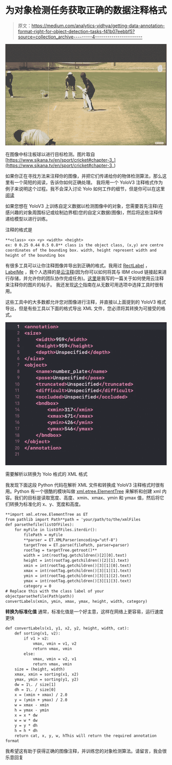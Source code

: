 # 为对象检测任务获取正确的数据注释格式

> 原文：<https://medium.com/analytics-vidhya/getting-data-annotation-format-right-for-object-detection-tasks-f41b07eebbf5?source=collection_archive---------4----------------------->

![](img/7050a0edace509175847029f8f393aab.png)

在图像中标注板球以进行目标检测。图片取自[https://www.sikana.tv/en/sport/cricket#chapter-3_](https://www.sikana.tv/en/sport/cricket#chapter-3_)

如果你正在寻找方法来注释你的图像，并把它们传递给你的物体检测算法，那么这里有一个简短的阅读，告诉你如何正确处理。
我将用一个 YoloV3 注释格式作为例子来说明这个过程。我不会深入讨论 Yolo 如何工作的细节，但是你可以在这里[阅读](https://pjreddie.com/darknet/yolo/)

如果您想在 YoloV3 上训练自定义数据以检测图像中的对象，您需要首先注释(在感兴趣的对象周围标记或绘制边界框)您的自定义数据(图像)，然后将这些注释传递给模型以进行训练。

注释的格式是

```
**<class> <x> <y> <width> <height> 
ex: 0 0.25 0.44 0.5 0.8** class is the object class, (x,y) are centre coordinates of the bounding box. width, height represent width and height of the bounding box
```

有很多工具可以让你注释图像并导出到正确的格式。我用过 [RectLabel](https://rectlabel.com) ， [LabelMe](http://labelme.csail.mit.edu/Release3.0/) ，我个人选择的是[云注释](https://cloud.annotations.ai/login)(因为你可以如何将其与 IBM cloud 链接起来进行存储，并允许你的团队协作完成任务)。[这里](/analytics-vidhya/label-training-data-using-cloud-annotation-for-object-detection-7e8338573d35)是我写的一篇关于如何使用云注释来注释你的图片的帖子。
我还发现[这个](https://lionbridge.ai/articles/image-annotation-tools-for-computer-vision/)指南在从无数可用选项中选择工具时很有用。

这些工具中的大多数都允许您对图像进行注释，并直接以上面提到的 YoloV3 格式导出，但是有些工具以下面的格式导出 XML 文件，您必须将其转换为可接受的格式。

![](img/b97cfdb7ff0a59efa7c75adf710d6301.png)

需要解析以转换为 Yolo 格式的 XML 格式

我发现下面这段 Python 代码在解析 XML 文件和转换成 YoloV3 注释格式时很有用。Python 有一个很酷的模块叫做 [xml.etree.ElementTree](https://docs.python.org/3/library/xml.etree.elementtree.html) 来解析和创建 xml 内容。我们的目标是读取宽度、高度、xmin、xmax、ymin 和 ymax 值，然后将它们转换为标准化的 x、y、宽度和高度。

```
**import xml.etree.ElementTree as ET
from pathlib import Path**path = 'your/path/to/the/xmlFiles
def parsethefile(listOfFiles):
    for myFile in listOfFiles.iterdir():
        filePath = myFile
        **parser = ET.XMLParser(encoding="utf-8")
        targetTree = ET.parse(filePath, parser=parser)
        rootTag = targetTree.getroot()**
        width = int(rootTag.getchildren()[2][0].text)
        height = int(rootTag.getchildren()[2][1].text)
        xmin = int(rootTag.getchildren()[3][1][0].text)
        xmax = int(rootTag.getchildren()[3][1][1].text)
        ymin = int(rootTag.getchildren()[3][1][2].text)
        ymax = int(rootTag.getchildren()[3][1][3].text)
        category = 0 
# Replace this with the class label of your objectparsethefile(Path(path))
convertLabels(xmin, ymin, xmax, ymax, height, width, category)
```

**转换为标准化值**
通常，标准化值是一个好主意，这样在网络上更容易，运行速度更快

```
def convertLabels(x1, y1, x2, y2, height, width, cat):
    def sorting(v1, v2):
        if v1 > v2:
            vmax, vmin = v1, v2
            return vmax, vmin
        else:
            vmax, vmin = v2, v1
            return vmax, vmin
    size = (height, width)
    xmax, xmin = sorting(x1, x2)
    ymax, ymin = sorting(y1, y2)
    dw = 1\. / size[1]
    dh = 1\. / size[0]
    x = (xmin + xmax) / 2.0
    y = (ymin + ymax) / 2.0
    w = xmax - xmin
    h = ymax - ymin
    x = x * dw
    w = w * dw
    y = y * dh
    h = h * dh
    return cat, x, y, w, hThis will return the required annotation format
```

我希望这有助于获得正确的图像注释，并训练您的对象检测算法。请留言，我会很乐意回复